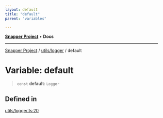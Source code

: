 ```yaml
---
layout: default
title: "default"
parent: "variables"

---
```

[**Snapper Project**](../../../README.md) • **Docs**

***

[Snapper Project](../../../README.md) / [utils/logger](../README.md) / default

# Variable: default

> `const` **default**: `Logger`

## Defined in

[utils/logger.ts:20](https://github.com/asifqatar/Snapper/blob/86c1eb41f9528d02705503143d7fd9f479592c8a/utils/logger.ts#L20)
